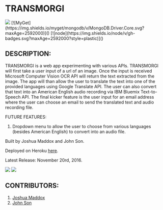 # TRANSMORGI

<img src="https://camo.githubusercontent.com/1c5c800fbdabc79cfaca8c90dd47022a5b5c7486/68747470733a2f2f696d672e736869656c64732e696f2f62616467652f636f64652532307374796c652d616972626e622d627269676874677265656e2e7376673f7374796c653d666c61742d737175617265" />
[![MyGet](https://img.shields.io/myget/mongodb/v/MongoDB.Driver.Core.svg?maxAge=2592000)]()
[![node](https://img.shields.io/node/v/gh-badges.svg?maxAge=2592000?style=plastic)]()

## DESCRIPTION:
TRANSMORGI is a web app experimenting with various APIs. TRANSMORGI will first take a user input of a url of an image. Once the input is received Microsoft Computer Vision OCR API will return the text extracted from the image. The app will than allow the user to translate the text into one of the provided languages using Google Translate API. The user can also convert that text into an American English audio recording via IBM Bluemix Text-to-Speech API. The final kicker feature is the user input for an email address where the user can choose an email to send the translated text and audio recording file.

FUTURE FEATURES:
1. Dropdown menu to allow the user to choose from various languages (besides American English) to convert into an audio file.

Built by Joshua Maddox and John Son.

Deployed on Heroku [here](https://warm-river-73199.herokuapp.com/).

Latest Release: November 20rd, 2016.

<img src="http://i.imgur.com/MGHq9Ne.jpg" />
<img src="http:/i.imgur.com/vwDFOzy.jpg" />

## CONTRIBUTORS:
  1. [Joshua Maddox](https://github.com/JoshuaMaddox)
  2. [John Son](https://github.com/Nemsae)
